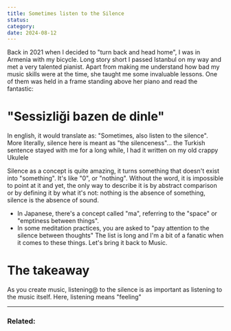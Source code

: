 ```yaml
---
title: Sometimes listen to the Silence
status: 
category: 
date: 2024-08-12
---
```



Back in 2021 when I decided to "turn back and head home", I was in Armenia with my bicycle. Long story short I passed Istanbul on my way and met a very talented pianist. Apart from making me understand how bad my music skills were at the time, she taught me some invaluable lessons. One of them was held in a frame standing above her piano and read the fantastic:
# "Sessizliği bazen de dinle"
In english, it would translate as: "Sometimes, also listen to the silence". More literally, silence here is meant as "the silenceness"... the Turkish sentence stayed with me for a long while, I had it written on my old crappy Ukulele

Silence as a concept is quite amazing, it turns something that doesn't exist into "something". It's like "0", or "nothing". Without the word, it is impossible to point at it and yet, the only way to describe it is by abstract comparison or by defining it by what it's not: nothing is the absence of something, silence is the absence of sound. 

- In Japanese, there's a concept called "ma", referring to the "space" or "emptiness between things". 
- In some meditation practices, you are asked to "pay attention to the silence between thoughts"
The list is long and I'm a bit of a fanatic when it comes to these things. Let's bring it back to Music. 

# The takeaway
As you create music, listening@ to the silence is as important as listening to the music itself. Here, listening means "feeling"






---
### Related:
